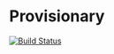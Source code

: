 # Provisionary

[![Build Status](https://travis-ci.org/dsdeiz/provisionary.svg?branch=master)](https://travis-ci.org/dsdeiz/provisionary)
